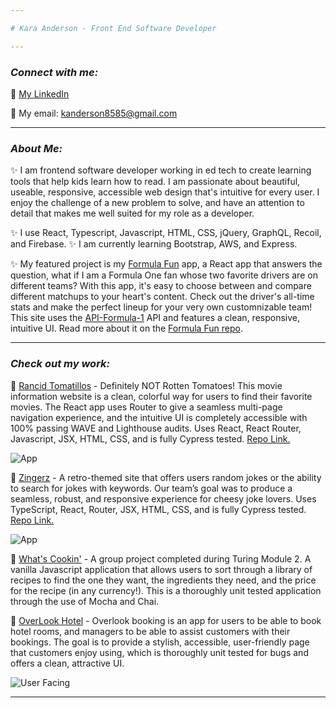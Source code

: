 ```yaml
---

# Kara Anderson - Front End Software Developer

---
```


### ___Connect with me:___

:link: [My LinkedIn](https://www.linkedin.com/in/kara-anderson8/)

:link: My email: kanderson8585@gmail.com

---

### ___About Me:___ 
:sparkles: I am frontend software developer working in ed tech to create learning tools that help kids learn how to read.  I am passionate about beautiful, useable, responsive, accessible web design that's intuitive for every user.  I enjoy the challenge of a new problem to solve, and have an attention to detail that makes me well suited for my role as a developer.

:sparkles: I use React, Typescript, Javascript, HTML, CSS, jQuery, GraphQL, Recoil, and Firebase.
:sparkles: I am currently learning Bootstrap, AWS, and Express.

:sparkles:  My featured project is my [Formula Fun](https://formula-fun-two.vercel.app/) app, a React app that answers the question, what if I am a Formula One fan whose two favorite drivers are on different teams?  With this app, it's easy to choose between and compare different matchups to your heart's content.  Check out the driver's all-time stats and make the perfect lineup for your very own customnizable team!  This site uses the [API-Formula-1](https://api-sports.io/documentation/formula-1/v1) API and features a clean, responsive, intuitive UI.  Read more about it on the [Formula Fun repo](https://github.com/Kanderson58/formula-fun).

---

### ___Check out my work:___

:star2: [Rancid Tomatillos](https://kanderson58.github.io/rancid-tomatillos/) - Definitely NOT Rotten Tomatoes! This movie information website is a clean, colorful way for users to find their favorite movies.  The React app uses Router to give a seamless multi-page navigation experience, and the intuitive UI is completely accessible with 100% passing WAVE and Lighthouse audits. Uses React, React Router, Javascript, JSX, HTML, CSS, and is fully Cypress tested.  [Repo Link.](https://github.com/Kanderson58/rancid-tomatillos)

![App](https://media.giphy.com/media/v1.Y2lkPTc5MGI3NjExMWRiZGMwNDM5ZTQ5OWJkMzRkZTgyZjFiZjk0M2YyNmJmMWQ3YTcwMSZjdD1n/PyHgVJhE1Ky8zs4eHD/giphy.gif)  

:star2: [Zingerz](https://kanderson58.github.io/zingerz/) - A retro-themed site that offers users random jokes or the ability to search for jokes with keywords. Our team’s goal was to produce a seamless, robust, and responsive experience for cheesy joke lovers. Uses TypeScript, React, Router, JSX, HTML, CSS, and is fully Cypress tested.  [Repo Link.](https://github.com/Kanderson58/zingerz)

![App](https://media.giphy.com/media/Ss8lPG7MnCyNpRgyfw/giphy.gif)

:star2:  [What's Cookin'](https://github.com/Kanderson58/whats-cookin) - A group project completed during Turing Module 2.  A vanilla Javascript application that allows users to sort through a library of recipes to find the one they want, the ingredients they need, and the price for the recipe (in any currency!).  This is a thoroughly unit tested application through the use of Mocha and Chai.

:star2: [OverLook Hotel](https://github.com/Kanderson58/final-project-overlook) - Overlook booking is an app for users to be able to book hotel rooms, and managers to be able to assist customers with their bookings. The goal is to provide a stylish, accessible, user-friendly page that customers enjoy using, which is thoroughly unit tested for bugs and offers a clean, attractive UI.

![User Facing](https://user-images.githubusercontent.com/114871395/223494887-21873991-892a-4c76-af04-2e1fd27294c0.gif)

---
